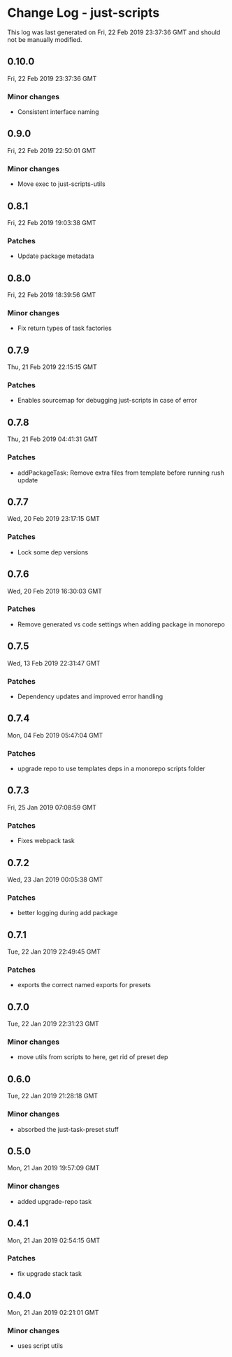 # Change Log - just-scripts

This log was last generated on Fri, 22 Feb 2019 23:37:36 GMT and should not be manually modified.

## 0.10.0
Fri, 22 Feb 2019 23:37:36 GMT

### Minor changes

- Consistent interface naming

## 0.9.0
Fri, 22 Feb 2019 22:50:01 GMT

### Minor changes

- Move exec to just-scripts-utils

## 0.8.1
Fri, 22 Feb 2019 19:03:38 GMT

### Patches

- Update package metadata

## 0.8.0
Fri, 22 Feb 2019 18:39:56 GMT

### Minor changes

- Fix return types of task factories

## 0.7.9
Thu, 21 Feb 2019 22:15:15 GMT

### Patches

- Enables sourcemap for debugging just-scripts in case of error

## 0.7.8
Thu, 21 Feb 2019 04:41:31 GMT

### Patches

- addPackageTask: Remove extra files from template before running rush update

## 0.7.7
Wed, 20 Feb 2019 23:17:15 GMT

### Patches

- Lock some dep versions

## 0.7.6
Wed, 20 Feb 2019 16:30:03 GMT

### Patches

- Remove generated vs code settings when adding package in monorepo

## 0.7.5
Wed, 13 Feb 2019 22:31:47 GMT

### Patches

- Dependency updates and improved error handling

## 0.7.4
Mon, 04 Feb 2019 05:47:04 GMT

### Patches

- upgrade repo to use templates deps in a monorepo scripts folder

## 0.7.3
Fri, 25 Jan 2019 07:08:59 GMT

### Patches

- Fixes webpack task

## 0.7.2
Wed, 23 Jan 2019 00:05:38 GMT

### Patches

- better logging during add package

## 0.7.1
Tue, 22 Jan 2019 22:49:45 GMT

### Patches

- exports the correct named exports for presets

## 0.7.0
Tue, 22 Jan 2019 22:31:23 GMT

### Minor changes

- move utils from scripts to here, get rid of preset dep

## 0.6.0
Tue, 22 Jan 2019 21:28:18 GMT

### Minor changes

- absorbed the just-task-preset stuff

## 0.5.0
Mon, 21 Jan 2019 19:57:09 GMT

### Minor changes

- added upgrade-repo task

## 0.4.1
Mon, 21 Jan 2019 02:54:15 GMT

### Patches

- fix upgrade stack task

## 0.4.0
Mon, 21 Jan 2019 02:21:01 GMT

### Minor changes

- uses script utils


